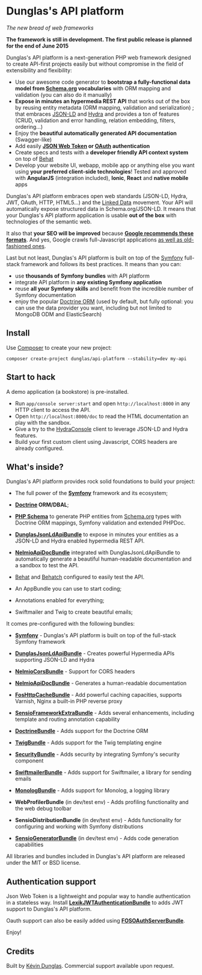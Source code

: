 Dunglas's API platform
======================

*The new bread of web frameworks*

**The framework is still in development. The first public release is planned for
the end of June 2015**

Dunglas's API platform is a next-generation PHP web framework designed to create
API-first projects easily but without compromise in the field of extensibility and
flexibility:
- Use our awesome code generator to **bootstrap a fully-functional data model from
[Schema.org][8] vocabularies** with ORM mapping and validation (you can also do it
manually)
- **Expose in minutes an hypermedia REST API** that works out of the box by reusing
  entity metadata (ORM mapping, validation and serialization) ; that embraces [JSON-LD][1]
  and [Hydra][2] and provides a ton of features (CRUD, validation and error handling,
  relation embedding, filters, ordering...)
- Enjoy the **beautiful automatically generated API documentation** (Swagger-like)
- Add easily **[JSON Web Token][25] or [OAuth][26] authentication**
- Create specs and tests with a **developer friendly API context system** on top
  of [Behat][10]
- Develop your website UI, webapp, mobile app or anything else you want using
  **your preferred client-side technologies**! Tested and approved with **AngularJS**
  (integration included), **Ionic**, **React** and **native mobile** apps

Dunglas's API platform embraces open web standards (JSON-LD, Hydra, JWT, OAuth,
HTTP, HTML5...) and the [Linked Data][27] movement. Your API will automatically
expose structured data in Schema.org/JSON-LD. It means that your Dunglas's API
platform application is usable **out of the box** with technologies of the semantic
web.

It also that **your SEO will be improved** because **[Google recommends these formats][28]**.
And yes, Google crawls full-Javascript applications [as well as old-fashioned ones][29].

Last but not least, Dunglas's API platform is built on top of the [Symfony][5]
full-stack framework and follows its best practices. It means than you can:
- use **thousands of Symfony bundles** with API platform
- integrate API platform in **any existing Symfony application**
- reuse **all your Symfony skills** and benefit from the incredible
number of Symfony documentation
- enjoy the popular [Doctrine ORM][6] (used by default, but fully optional: you can
  use the data provider you want, including but not limited to MongoDB ODM and ElasticSearch)

Install
-------

Use [Composer][3] to create your new project:

    composer create-project dunglas/api-platform --stability=dev my-api

Start to hack
-------------

A demo application (a bookstore) is pre-installed.

* Run `app/console server:start` and open `http://localhost:8000` in any
  HTTP client to access the API.
* Open `http://localhost:8000/doc` to read the HTML documentation an play
  with the sandbox.
* Give a try to the [HydraConsole][4] client to leverage JSON-LD and Hydra
  features.
* Build your first custom client using Javascript, CORS headers are already
  configured. 

What's inside?
--------------

Dunglas's API platform provides rock solid foundations to build your project:

  * The full power of the [**Symfony**][5] framework and its ecosystem;

  * **[Doctrine][6] ORM/DBAL**;

  * [**PHP Schema**][7] to generate PHP entities from [Schema.org][8] types with Doctrine
    ORM mappings, Symfony validation and extended PHPDoc.

  * [**DunglasJsonLdApiBundle**][9] to expose in minutes your entities as
    a JSON-LD and Hydra enabled hypermedia REST API.
    
  * [**NelmioApiDocBundle**][24] integrated with DunglasJsonLdApiBundle to
    automatically generate a beautiful human-readable documentation and a
    sandbox to test the API.

  * [Behat][10] and [Behatch][11] configured to easily test the API.

  * An AppBundle you can use to start coding;

  * Annotations enabled for everything;

  * Swiftmailer and Twig to create beautiful emails;

It comes pre-configured with the following bundles:

  * [**Symfony**][5] - Dunglas's API platform is built on top of the
    full-stack Symfony framework

  * [**DunglasJsonLdApiBundle**][9] - Creates powerful Hypermedia APIs
    supporting JSON-LD and Hydra

  * [**NelmioCorsBundle**][12] - Support for CORS headers
  
  * [**NelmioApiDocBundle**][24] - Generates a human-readable documentation

  * [**FosHttpCacheBundle**][13] - Add powerful caching capacities, supports
    Varnish, Nginx a built-in PHP reverse proxy

  * [**SensioFrameworkExtraBundle**][14] - Adds several enhancements, including
    template and routing annotation capability

  * [**DoctrineBundle**][15] - Adds support for the Doctrine ORM

  * [**TwigBundle**][16] - Adds support for the Twig templating engine

  * [**SecurityBundle**][17] - Adds security by integrating Symfony's security
    component

  * [**SwiftmailerBundle**][18] - Adds support for Swiftmailer, a library for
    sending emails

  * [**MonologBundle**][19] - Adds support for Monolog, a logging library

  * **WebProfilerBundle** (in dev/test env) - Adds profiling functionality and
    the web debug toolbar

  * **SensioDistributionBundle** (in dev/test env) - Adds functionality for
    configuring and working with Symfony distributions

  * [**SensioGeneratorBundle**][20] (in dev/test env) - Adds code generation
    capabilities

All libraries and bundles included in Dunglas's API platform are
released under the MIT or BSD license.


Authentication support
----------------------

Json Web Token is a lightweight and popular way to handle authentication in a
stateless way. Install [**LexikJWTAuthenticationBundle**][21] to adds JWT support
to Dunglas's API platform.

Oauth support can also be easily added using [**FOSOAuthServerBundle**][22].

Enjoy!

Credits
-------

Built by [Kévin Dunglas][23]. Commercial support available upon request.

[1]:  http://json-ld.org
[2]:  http://hydra-cg.com
[3]:  http://getcomposer.org
[4]:  http://www.hydra-cg.com/
[5]:  http://symfony.com
[6]:  http://doctrine-project.org
[7]:  http://php-schema.dunglas.com
[8]:  http://schema.org
[9]:  https://github.com/dunglas/DunglasJsonLdApiBundle
[10]: http://behat.readthedocs.org
[11]: https://github.com/Behatch/contexts
[12]: https://github.com/nelmio/NelmioCorsBundle
[13]: http://foshttpcachebundle.readthedocs.org
[14]: http://symfony.com/doc/current/bundles/SensioFrameworkExtraBundle/index.html
[15]: http://symfony.com/doc/current/book/doctrine.html
[16]: http://symfony.com/doc/current/book/templating.html
[17]: http://symfony.com/doc/current/book/security.html
[18]: http://symfony.com/doc/current/cookbook/email.html
[19]: http://symfony.com/doc/current/cookbook/logging/monolog.html
[20]: http://symfony.com/doc/current/bundles/SensioGeneratorBundle/index.html
[21]: https://github.com/lexik/LexikJWTAuthenticationBundle
[22]: https://github.com/FriendsOfSymfony/FOSOAuthServerBundle
[23]: http://dunglas.fr
[24]: https://github.com/nelmio/NelmioApiDocBundle
[25]: http://jwt.io/
[26]: http://oauth.net/
[27]: http://en.wikipedia.org/wiki/Linked_data
[28]: https://developers.google.com/structured-data/
[29]: http://searchengineland.com/tested-googlebot-crawls-javascript-heres-learned-220157
